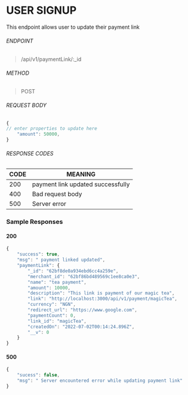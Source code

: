 
# USER SIGNUP 
This endpoint allows user to update their payment link 


###### ENDPOINT 
> /api/v1/paymentLink/:_id


###### METHOD 
> POST 



###### REQUEST BODY 
```javascript 
{
// enter properties to update here 
    "amount": 50000,
}
```

###### RESPONSE CODES 

CODE | MEANING 
-----|-------- 
200  | payment link updated successfully 
400  | Bad request body 
500  | Server error 


### Sample Responses 

#### 200

```javascript 
{
	"success": true,
	"msg": " payment linked updated",
	"paymentLink": {
		"_id": "62bf8de0a934ebd6cc4a259e",
		"merchant_id": "62bf86bd489569c1ee8ca0e3",
		"name": "tea payment",
		"amount": 10000,
		"description": "This link is payment of our magic tea",
		"link": "http://localhost:3000/api/v1/payment/magicTea",
		"currency": "NGN",
		"redirect_url": "https://www.google.com",
		"paymentCount": 0,
		"link_id": "magicTea",
		"createdOn": "2022-07-02T00:14:24.896Z",
		"__v": 0
	}
}
```

    
    
####  500 
```javascript 
{
	"sucess": false,
	"msg": " Server encountered error while updating payment link"
}
```